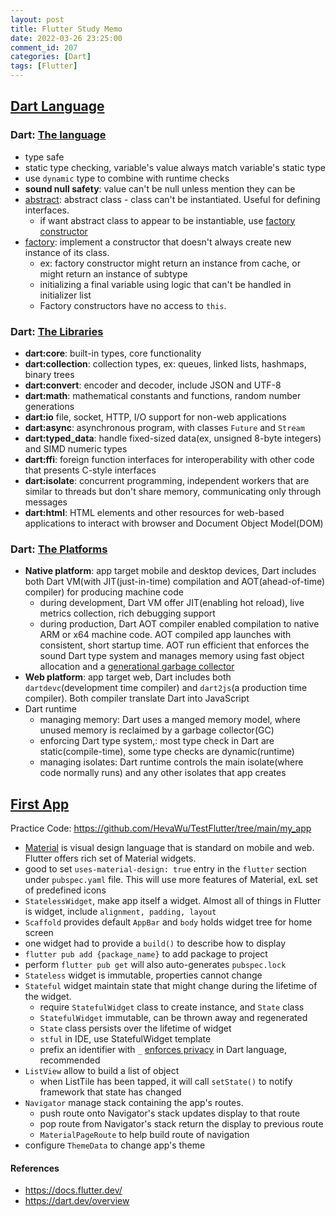 ```yaml
---
layout: post
title: Flutter Study Memo
date: 2022-03-26 23:25:00
comment_id: 207
categories: [Dart]
tags: [Flutter]
---
```


## [Dart Language](https://dart.dev/overview)

### Dart: [The language](https://dart.dev/guides/language/language-tour)

- type safe
- static type checking, variable's value always match variable's static type
- use `dynamic` type to combine with runtime checks
- **sound null safety**: value can't be null unless mention they can be
- [abstract](https://dart.dev/guides/language/language-tour#abstract-classes): abstract class - class can't be instantiated. Useful for defining interfaces.
  - if want abstract class to appear to be instantiable, use [factory constructor](https://dart.dev/guides/language/language-tour#factory-constructors)
- [factory](https://dart.dev/guides/language/language-tour#factory-constructors): implement a constructor that doesn't always create new instance of its class.
  - ex: factory constructor might return an instance from cache, or might return an instance of subtype
  - initializing a final variable using logic that can't be handled in initializer list
  - Factory constructors have no access to `this`.

### Dart: [The Libraries](https://dart.dev/guides/libraries)

- **dart:core**: built-in types, core functionality
- **dart:collection**: collection types, ex: queues, linked lists, hashmaps, binary trees
- **dart:convert**: encoder and decoder, include JSON and UTF-8
- **dart:math**: mathematical constants and functions, random number generations
- **dart:io** file, socket, HTTP, I/O support for non-web applications
- **dart:async**: asynchronous program, with classes `Future` and `Stream`
- **dart:typed_data**: handle fixed-sized data(ex, unsigned 8-byte integers) and SIMD numeric types
- **dart:ffi**: foreign function interfaces for interoperability with other code that presents C-style interfaces
- **dart:isolate**: concurrent programming, independent workers that are similar to threads but don't share memory, communicating only through messages
- **dart:html**: HTML elements and other resources for web-based applications to interact with browser and Document Object Model(DOM)

### Dart: [The Platforms](https://dart.dev/overview#platform)

- **Native platform**: app target mobile and desktop devices, Dart includes both Dart VM(with JIT(just-in-time) compilation and AOT(ahead-of-time) compiler) for producing machine code
  - during development, Dart VM offer JIT(enabling hot reload), live metrics collection, rich debugging support
  - during production, Dart AOT compiler enabled compilation to native ARM or x64 machine code. AOT compiled app launches with consistent, short startup time. AOT run efficient that enforces the sound Dart type system and manages memory using fast object allocation and a [generational garbage collector](https://medium.com/flutter-io/flutter-dont-fear-the-garbage-collector-d69b3ff1ca30)
- **Web platform**: app target web, Dart includes both `dartdevc`(development time compiler) and `dart2js`(a production time compiler). Both compiler translate Dart into JavaScript
- Dart runtime
  - managing memory: Dart uses a manged memory model, where unused memory is reclaimed by a garbage collector(GC)
  - enforcing Dart type system,: most type check in Dart are static(compile-time), some type checks are dynamic(runtime)
  - managing isolates: Dart runtime controls the main isolate(where code normally runs) and any other isolates that app creates

## [First App](https://docs.flutter.dev/get-started/codelab)

Practice Code: <https://github.com/HevaWu/TestFlutter/tree/main/my_app>

- [Material](https://material.io/design) is visual design language that is standard on mobile and web. Flutter offers rich set of Material widgets.
- good to set `uses-material-design: true` entry in the `flutter` section under `pubspec.yaml` file. This will use more features of Material, exL set of predefined icons
- `StatelessWidget`, make app itself a widget. Almost all of things in Flutter is widget, include `alignment, padding, layout`
- `Scaffold` provides default `AppBar` and `body` holds widget tree for home screen
- one widget had to provide a `build()` to describe how to display
- `flutter pub add {package_name}` to add package to project
- perform `flutter pub get` will also auto-generates `pubspec.lock`
- `Stateless` widget is immutable, properties cannot change
- `Stateful` widget maintain state that might change during the lifetime of the widget.
  - require `StatefulWidget` class to create instance, and `State` class
  - `StatefulWidget` immutable, can be thrown away and regenerated
  - `State` class persists over the lifetime of widget
  - `stful` in IDE, use StatefulWidget template
  - prefix an identifier with `_` [enforces privacy](https://dart.dev/guides/language/language-tour#libraries-and-visibility) in Dart language, recommended
- `ListView` allow to build a list of object
  - when ListTile has been tapped, it will call `setState()` to notify framework that state has changed
- `Navigator` manage stack containing the app's routes.
  - push route onto Navigator's stack updates display to that route
  - pop route from Navigator's stack return the display to previous route
  - `MaterialPageRoute` to help build route of navigation
- configure `ThemeData` to change app's theme

#### References

- <https://docs.flutter.dev/>
- <https://dart.dev/overview>
